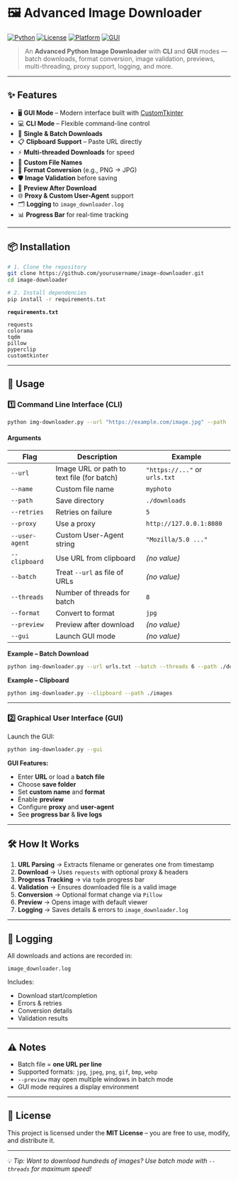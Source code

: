 # 🖼️ Advanced Image Downloader

[![Python](https://img.shields.io/badge/Python-3.8%2B-blue.svg)](https://www.python.org/)
[![License](https://img.shields.io/badge/License-MIT-green.svg)](LICENSE)
[![Platform](https://img.shields.io/badge/Platform-Windows%20%7C%20Linux%20%7C%20macOS-lightgrey)]()
[![GUI](https://img.shields.io/badge/GUI-CustomTkinter-blueviolet)](https://github.com/TomSchimansky/CustomTkinter)

> An **Advanced Python Image Downloader** with **CLI** and **GUI** modes — batch downloads, format conversion, image validation, previews, multi-threading, proxy support, logging, and more.

---

## ✨ Features

- 🖥️ **GUI Mode** – Modern interface built with [CustomTkinter](https://github.com/TomSchimansky/CustomTkinter)  
- 💻 **CLI Mode** – Flexible command-line control  
- 📂 **Single & Batch Downloads**  
- 📋 **Clipboard Support** – Paste URL directly  
- ⚡ **Multi-threaded Downloads** for speed  
- 📝 **Custom File Names**  
- 🔄 **Format Conversion** (e.g., PNG → JPG)  
- 🛡 **Image Validation** before saving  
- 👀 **Preview After Download**  
- 🌐 **Proxy & Custom User-Agent** support  
- 🗂 **Logging** to `image_downloader.log`  
- 📊 **Progress Bar** for real-time tracking  

---

## 📦 Installation

```bash
# 1. Clone the repository
git clone https://github.com/yourusername/image-downloader.git
cd image-downloader

# 2. Install dependencies
pip install -r requirements.txt
````

**`requirements.txt`**

```
requests
colorama
tqdm
pillow
pyperclip
customtkinter
```

---

## 🚀 Usage

### 1️⃣ Command Line Interface (CLI)

```bash
python img-downloader.py --url "https://example.com/image.jpg" --path ./images --name my_image --preview
```

#### Arguments

| Flag           | Description                                | Example                       |
| -------------- | ------------------------------------------ | ----------------------------- |
| `--url`        | Image URL or path to text file (for batch) | `"https://..."` or `urls.txt` |
| `--name`       | Custom file name                           | `myphoto`                     |
| `--path`       | Save directory                             | `./downloads`                 |
| `--retries`    | Retries on failure                         | `5`                           |
| `--proxy`      | Use a proxy                                | `http://127.0.0.1:8080`       |
| `--user-agent` | Custom User-Agent string                   | `"Mozilla/5.0 ..."`           |
| `--clipboard`  | Use URL from clipboard                     | *(no value)*                  |
| `--batch`      | Treat `--url` as file of URLs              | *(no value)*                  |
| `--threads`    | Number of threads for batch                | `8`                           |
| `--format`     | Convert to format                          | `jpg`                         |
| `--preview`    | Preview after download                     | *(no value)*                  |
| `--gui`        | Launch GUI mode                            | *(no value)*                  |

**Example – Batch Download**

```bash
python img-downloader.py --url urls.txt --batch --threads 6 --path ./downloads
```

**Example – Clipboard**

```bash
python img-downloader.py --clipboard --path ./images
```

---

### 2️⃣ Graphical User Interface (GUI)

Launch the GUI:

```bash
python img-downloader.py --gui
```

**GUI Features:**

* Enter **URL** or load a **batch file**
* Choose **save folder**
* Set **custom name** and **format**
* Enable **preview**
* Configure **proxy** and **user-agent**
* See **progress bar** & **live logs**

---

## 🛠 How It Works

1. **URL Parsing** → Extracts filename or generates one from timestamp
2. **Download** → Uses `requests` with optional proxy & headers
3. **Progress Tracking** → via `tqdm` progress bar
4. **Validation** → Ensures downloaded file is a valid image
5. **Conversion** → Optional format change via `Pillow`
6. **Preview** → Opens image with default viewer
7. **Logging** → Saves details & errors to `image_downloader.log`

---

## 📝 Logging

All downloads and actions are recorded in:

```
image_downloader.log
```

Includes:

* Download start/completion
* Errors & retries
* Conversion details
* Validation results

---

## ⚠️ Notes

* Batch file = **one URL per line**
* Supported formats: `jpg`, `jpeg`, `png`, `gif`, `bmp`, `webp`
* `--preview` may open multiple windows in batch mode
* GUI mode requires a display environment

---

## 📜 License

This project is licensed under the **MIT License** – you are free to use, modify, and distribute it.

---

💡 *Tip: Want to download hundreds of images? Use batch mode with `--threads` for maximum speed!*

